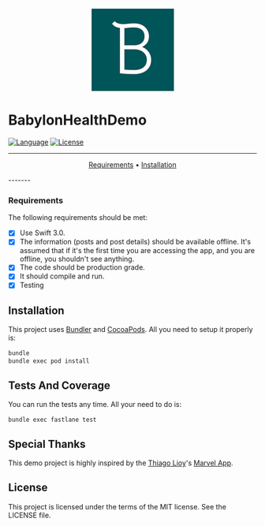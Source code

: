 <p align="center">
<img src="/BabylonHealthDemo/Resources/Assets.xcassets/AppIcon.appiconset/BabylonDemo_83%402x.png">
</p>

# BabylonHealthDemo

[![Language](https://img.shields.io/badge/language-Swift%203.0-orange.svg)](https://swift.org)
[![License](http://img.shields.io/badge/license-MIT-green.svg?style=flat)](/Licence)

-------
<p align="center">
    <a href="#requirements">Requirements</a> &bull;
    <a href="#installation">Installation</a>
</p>
-------

### Requirements 

The following requirements should be met:

- [x] Use Swift 3.0.
- [x] The information (posts and post details) should be available offline. It's assumed that if it's the first time you are accessing the app, and you are offline, you shouldn't see anything.
- [x] The code should be production grade. 
- [x] It should compile and run.
- [x] Testing

## Installation

This project uses [Bundler](http://bundler.io) and [CocoaPods](https://cocoapods.org). All you need to setup it properly is:
```
bundle
bundle exec pod install
```

## Tests And Coverage

You can run the tests any time. All your need to do is:
```
bundle exec fastlane test
```

## Special Thanks
This demo project is highly inspired by the [Thiago Lioy](https://github.com/thiagolioy)'s [Marvel App](https://github.com/thiagolioy/marvelapp).

## License
This project is licensed under the terms of the MIT license. See the LICENSE file.
